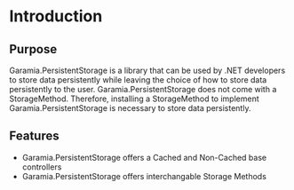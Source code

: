 # Introduction

## Purpose

Garamia.PersistentStorage is a library that can be used by .NET developers to store data persistently while leaving the choice of how to store data persistently to the user. Garamia.PersistentStorage does not come with a StorageMethod. Therefore, installing a StorageMethod to implement Garamia.PersistentStorage is necessary to store data persistently.

## Features

- Garamia.PersistentStorage offers a Cached and Non-Cached base controllers
- Garamia.PersistentStorage offers interchangable Storage Methods
